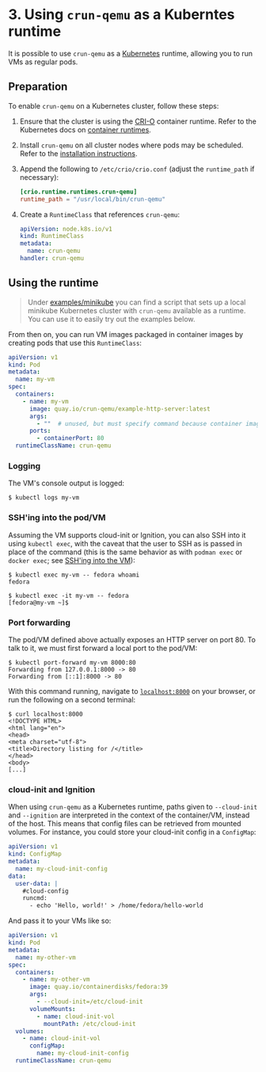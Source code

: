 # 3. Using `crun-qemu` as a Kuberntes runtime

It is possible to use `crun-qemu` as a [Kubernetes] runtime, allowing you to run
VMs as regular pods.

## Preparation

To enable `crun-qemu` on a Kubernetes cluster, follow these steps:

1. Ensure that the cluster is using the [CRI-O] container runtime. Refer to the
   Kubernetes docs on [container runtimes].

2. Install `crun-qemu` on all cluster nodes where pods may be scheduled. Refer
   to the [installation instructions].

3. Append the following to `/etc/crio/crio.conf` (adjust the `runtime_path` if
   necessary):

   ```toml
   [crio.runtime.runtimes.crun-qemu]
   runtime_path = "/usr/local/bin/crun-qemu"
   ```

4. Create a `RuntimeClass` that references `crun-qemu`:

   ```yaml
   apiVersion: node.k8s.io/v1
   kind: RuntimeClass
   metadata:
     name: crun-qemu
   handler: crun-qemu
   ```

## Using the runtime

> Under [examples/minikube] you can find a script that sets up a local minikube
> Kubernetes cluster with `crun-qemu` available as a runtime. You can use it to
> easily try out the examples below.

From then on, you can run VM images packaged in container images by creating
pods that use this `RuntimeClass`:

```yaml
apiVersion: v1
kind: Pod
metadata:
  name: my-vm
spec:
  containers:
    - name: my-vm
      image: quay.io/crun-qemu/example-http-server:latest
      args:
        - ""  # unused, but must specify command because container image does not
      ports:
        - containerPort: 80
  runtimeClassName: crun-qemu
```

### Logging

The VM's console output is logged:

```console
$ kubectl logs my-vm
```

### SSH'ing into the pod/VM

Assuming the VM supports cloud-init or Ignition, you can also SSH into it using
`kubectl exec`, with the caveat that the user to SSH as is passed in place of
the command (this is the same behavior as with `podman exec` or `docker exec`;
see [SSH'ing into the VM]):

```console
$ kubectl exec my-vm -- fedora whoami
fedora

$ kubectl exec -it my-vm -- fedora
[fedora@my-vm ~]$
```

### Port forwarding

The pod/VM defined above actually exposes an HTTP server on port 80. To talk to
it, we must first forward a local port to the pod/VM:

```console
$ kubectl port-forward my-vm 8000:80
Forwarding from 127.0.0.1:8000 -> 80
Forwarding from [::1]:8000 -> 80
```

With this command running, navigate to [`localhost:8000`] on your browser, or
run the following on a second terminal:

```console
$ curl localhost:8000
<!DOCTYPE HTML>
<html lang="en">
<head>
<meta charset="utf-8">
<title>Directory listing for /</title>
</head>
<body>
[...]
```

### cloud-init and Ignition

When using `crun-qemu` as a Kubernetes runtime, paths given to `--cloud-init`
and `--ignition` are interpreted in the context of the container/VM, instead of
the host. This means that config files can be retrieved from mounted volumes.
For instance, you could store your cloud-init config in a `ConfigMap`:

```yaml
apiVersion: v1
kind: ConfigMap
metadata:
  name: my-cloud-init-config
data:
  user-data: |
    #cloud-config
    runcmd:
      - echo 'Hello, world!' > /home/fedora/hello-world
```

And pass it to your VMs like so:

```yaml
apiVersion: v1
kind: Pod
metadata:
  name: my-other-vm
spec:
  containers:
    - name: my-other-vm
      image: quay.io/containerdisks/fedora:39
      args:
        - --cloud-init=/etc/cloud-init
      volumeMounts:
        - name: cloud-init-vol
          mountPath: /etc/cloud-init
  volumes:
    - name: cloud-init-vol
      configMap:
        name: my-cloud-init-config
  runtimeClassName: crun-qemu
```

[container runtimes]: https://kubernetes.io/docs/setup/production-environment/container-runtimes/#cri-o
[CRI-O]: https://cri-o.io/
[examples/minikube]: /examples/minikube
[installation instructions]: 1-installing.md
[Kubernetes]: https://kubernetes.io/
[`localhost:8000`]: http://localhost:8000/
[SSH'ing into the VM]: 2-podman-docker.md#sshing-into-the-vm
